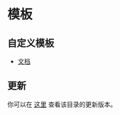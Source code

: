 # 模板

## 自定义模板

- [文档](https://surgio.js.org/guide/custom-template.html)

## 更新

你可以在 [这里](https://github.com/geekdada/create-surgio-store/tree/master/template/template) 查看该目录的更新版本。
